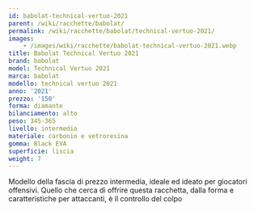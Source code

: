 ```yaml
---
id: babolat-technical-vertuo-2021
parent: /wiki/racchette/babolat/
permalink: /wiki/racchette/babolat/technical-vertuo-2021/
images:
    - /images/wiki/racchette/babolat-technical-vertuo-2021.webp
title: Babolat Technical Vertuo 2021
brand: babolat
model: Technical Vertuo 2021
marca: babolat
modello: technical vertuo 2021
anno: '2021'
prezzo: '150'
forma: diamante
bilanciamento: alto
peso: 345-365
livello: intermedio
materiale: carbonio e vetroresina
gomma: Black EVA
superficie: liscia
weight: 7
---
```

Modello della fascia di prezzo intermedia, ideale ed ideato per giocatori offensivi. Quello che cerca di offrire questa racchetta, dalla forma e caratteristiche per attaccanti, è il controllo del colpo